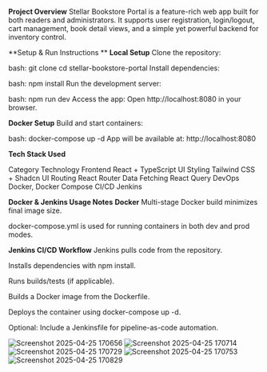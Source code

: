 **Project Overview**
Stellar Bookstore Portal is a feature-rich web app built for both readers and administrators. It supports user registration, login/logout, cart management, book detail views, and a simple yet powerful backend for inventory control.

**Setup & Run Instructions **
**Local Setup**
Clone the repository:

bash:
git clone <repository-url>
cd stellar-bookstore-portal
Install dependencies:

bash:
npm install
Run the development server:

bash:
npm run dev
Access the app: Open http://localhost:8080 in your browser.

**Docker Setup**
Build and start containers:

bash:
docker-compose up -d
App will be available at: http://localhost:8080

**Tech Stack Used**

Category	Technology
Frontend	React + TypeScript
UI Styling	Tailwind CSS + Shadcn UI
Routing	React Router
Data Fetching	React Query
DevOps	Docker, Docker Compose
CI/CD	Jenkins

**Docker & Jenkins Usage Notes**
**Docker**
Multi-stage Docker build minimizes final image size.

docker-compose.yml is used for running containers in both dev and prod modes.

**Jenkins CI/CD Workflow**
Jenkins pulls code from the repository.

Installs dependencies with npm install.

Runs builds/tests (if applicable).

Builds a Docker image from the Dockerfile.

Deploys the container using docker-compose up -d.

Optional: Include a Jenkinsfile for pipeline-as-code automation.

![Screenshot 2025-04-25 170656](https://github.com/user-attachments/assets/57925a41-22c1-43e7-a6ce-9111e67b891e)
![Screenshot 2025-04-25 170714](https://github.com/user-attachments/assets/293e3522-0ed7-484e-9603-b3050da18a8a)
![Screenshot 2025-04-25 170729](https://github.com/user-attachments/assets/eeb179c0-b0aa-472c-956b-af458a4ad734)
![Screenshot 2025-04-25 170753](https://github.com/user-attachments/assets/fac86c8e-219d-4888-9ac3-91b8f7af7037)
![Screenshot 2025-04-25 170829](https://github.com/user-attachments/assets/4b51948e-9240-4ecb-a5f0-784869ba84c2)



